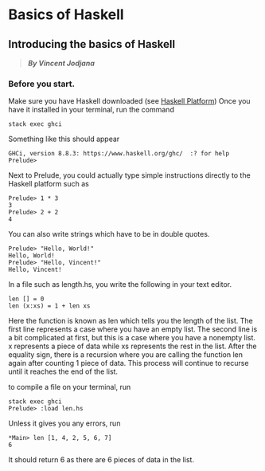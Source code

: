 # Basics of Haskell
## Introducing the basics of Haskell
> __*By Vincent Jodjana*__

### Before you start.
Make sure you have Haskell downloaded (see [Haskell Platform](https://www.haskell.org/platform/))
Once you have it installed in your terminal, run the command

    stack exec ghci

Something like this should appear

    GHCi, version 8.8.3: https://www.haskell.org/ghc/  :? for help
    Prelude>

Next to Prelude, you could actually type simple instructions directly to the Haskell platform such as

    Prelude> 1 * 3
    3
    Prelude> 2 + 2
    4

You can also write strings which have to be in double quotes.

    Prelude> "Hello, World!"
    Hello, World!
    Prelude> "Hello, Vincent!"
    Hello, Vincent!

In a file such as length.hs, you write the following in your text editor.

    len [] = 0
    len (x:xs) = 1 + len xs

Here the function is known as len which tells you the length of the list.
The first line represents a case where you have an empty list. The second
line is a bit complicated at first, but this is a case where you have a
nonempty list. x represents a piece of data while xs represents the rest
in the list. After the equality sign, there is a recursion where you are
calling the function len again after counting 1 piece of data. This process
will continue to recurse until it reaches the end of the list.

to compile a file on your terminal, run

    stack exec ghci
    Prelude> :load len.hs
 
 Unless it gives you any errors, run

    *Main> len [1, 4, 2, 5, 6, 7]
    6

It should return 6 as there are 6 pieces of data in the list. 








